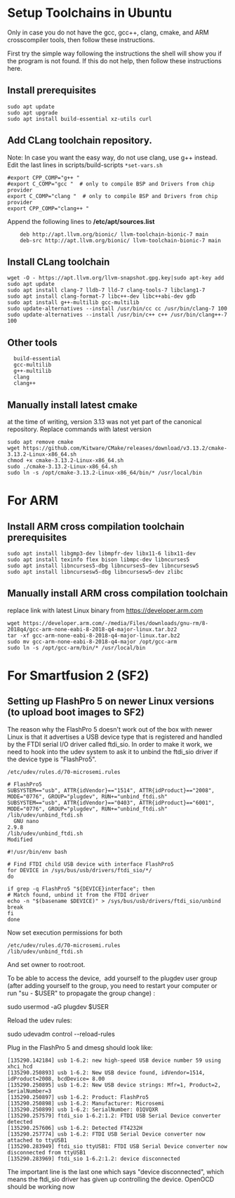 Setup Toolchains in Ubuntu
==========================

Only in case you do not have the gcc, gcc++, clang, cmake, and ARM crosscompiler tools, then follow these instructions.

First try the simple way following the instructions the shell will show you if the program is not found. If this do not help, then follow
these instructions here.



Install prerequisites 
---------------------

```
sudo apt update
sudo apt upgrade
sudo apt install build-essential xz-utils curl 
```

Add CLang toolchain repository. 
------------------------------

Note: In case you want the easy way, do not use clang, use g++ instead.
Edit the last lines in scripts/build-scripts  `*set-vars.sh` 

```
#export CPP_COMP="g++ "
#export C_COMP="gcc "  # only to compile BSP and Drivers from chip provider
export C_COMP="clang "  # only to compile BSP and Drivers from chip provider
export CPP_COMP="clang++ "
```


Append the following lines to **/etc/apt/sources.list**

```
    deb http://apt.llvm.org/bionic/ llvm-toolchain-bionic-7 main
    deb-src http://apt.llvm.org/bionic/ llvm-toolchain-bionic-7 main
```


Install CLang toolchain 
-----------------------

```
wget -O - https://apt.llvm.org/llvm-snapshot.gpg.key|sudo apt-key add
sudo apt update
sudo apt install clang-7 lldb-7 lld-7 clang-tools-7 libclang1-7
sudo apt install clang-format-7 libc++-dev libc++abi-dev gdb
sudo apt install g++-multilib gcc-multilib
sudo update-alternatives --install /usr/bin/cc cc /usr/bin/clang-7 100
sudo update-alternatives --install /usr/bin/c++ c++ /usr/bin/clang++-7 100
```

Other tools
-----------

```
  build-essential
  gcc-multilib
  g++-multilib
  clang
  clang++
```


Manually install latest cmake 
-----------------------------

at the time of writing, version 3.13 was not yet part of the canonical
repository. Replace commands with latest version 

```
sudo apt remove cmake
wget https://github.com/Kitware/CMake/releases/download/v3.13.2/cmake-3.13.2-Linux-x86_64.sh
chmod +x cmake-3.13.2-Linux-x86_64.sh
sudo ./cmake-3.13.2-Linux-x86_64.sh
sudo ln -s /opt/cmake-3.13.2-Linux-x86_64/bin/* /usr/local/bin
```

For ARM
=======

Install ARM cross compilation toolchain prerequisites
-----------------------------------------------------

```
sudo apt install libgmp3-dev libmpfr-dev libx11-6 libx11-dev 
sudo apt install texinfo flex bison libmpc-dev libncurses5
sudo apt install libncurses5-dbg libncurses5-dev libncursesw5
sudo apt install libncursesw5-dbg libncursesw5-dev zlibc
```

Manually install ARM cross compilation toolchain 
-------------------------------------------------

replace link with latest Linux binary from https://developer.arm.com 


```
wget https://developer.arm.com/-/media/Files/downloads/gnu-rm/8-2018q4/gcc-arm-none-eabi-8-2018-q4-major-linux.tar.bz2
tar -xf gcc-arm-none-eabi-8-2018-q4-major-linux.tar.bz2
sudo mv gcc-arm-none-eabi-8-2018-q4-major /opt/gcc-arm
sudo ln -s /opt/gcc-arm/bin/* /usr/local/bin
```

For Smartfusion 2 (SF2)
======================

Setting up FlashPro 5 on newer Linux versions (to upload boot images to SF2)
---------------------------------------------------------------------------

The reason why the FlashPro 5 doesn't work out of the box with newer
Linux is that it advertises a USB device type that is registered
and handled by the FTDI serial I/O driver called ftdi_sio.
In order to make it work, we need to hook into the udev system
to ask it to unbind the ftdi_sio driver if the device type is "FlashPro5". 

```
/etc/udev/rules.d/70-microsemi.rules

# FlashPro5
SUBSYSTEM=="usb", ATTR{idVendor}=="1514", ATTR{idProduct}=="2008", MODE="0776", GROUP="plugdev", RUN+="unbind_ftdi.sh"
SUBSYSTEM=="usb", ATTR{idVendor}=="0403", ATTR{idProduct}=="6001", MODE="0776", GROUP="plugdev", RUN+="unbind_ftdi.sh"
/lib/udev/unbind_ftdi.sh
  GNU nano 2.9.8                                                                                                               /lib/udev/unbind_ftdi.sh                                                                                                                Modified  
 
#!/usr/bin/env bash
 
# Find FTDI child USB device with interface FlashPro5
for DEVICE in /sys/bus/usb/drivers/ftdi_sio/*/
do
 
if grep -q FlashPro5 "${DEVICE}interface"; then
# Match found, unbind it from the FTDI driver
echo -n "$(basename $DEVICE)" > /sys/bus/usb/drivers/ftdi_sio/unbind
break
fi
done
```

Now set execution permissions for both 

```
/etc/udev/rules.d/70-microsemi.rules 
/lib/udev/unbind_ftdi.sh 
```

And set owner to root:root.

To be able to access the device,  add yourself to the plugdev user group (after adding yourself to the group, you need to restart your computer or run "su - $USER" to propagate the group change) :


sudo usermod -aG plugdev $USER


Reload the udev rules:

sudo udevadm control --reload-rules

Plug in the FlashPro 5 and dmesg should look like:

```
[135290.142184] usb 1-6.2: new high-speed USB device number 59 using xhci_hcd
[135290.250893] usb 1-6.2: New USB device found, idVendor=1514, idProduct=2008, bcdDevice= 8.00
[135290.250895] usb 1-6.2: New USB device strings: Mfr=1, Product=2, SerialNumber=3
[135290.250897] usb 1-6.2: Product: FlashPro5
[135290.250898] usb 1-6.2: Manufacturer: Microsemi
[135290.250899] usb 1-6.2: SerialNumber: 01QVQXR
[135290.257579] ftdi_sio 1-6.2:1.2: FTDI USB Serial Device converter detected
[135290.257606] usb 1-6.2: Detected FT4232H
[135290.257774] usb 1-6.2: FTDI USB Serial Device converter now attached to ttyUSB1
[135290.283949] ftdi_sio ttyUSB1: FTDI USB Serial Device converter now disconnected from ttyUSB1
[135290.283969] ftdi_sio 1-6.2:1.2: device disconnected
```

The important line is the last one which says "device disconnected",
which means the ftdi_sio driver has given up controlling the device.
OpenOCD should be working now

